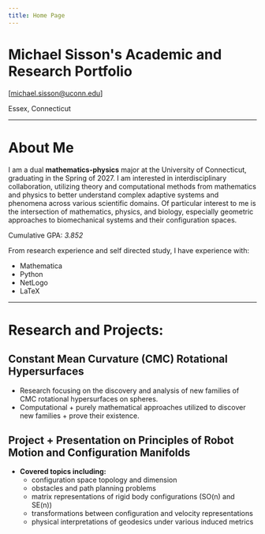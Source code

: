 ```yaml
---
title: Home Page
---
```

# Michael Sisson's Academic and Research Portfolio

[michael.sisson@uconn.edu]

Essex, Connecticut

---

# About Me

I am a dual **mathematics-physics** major at the University of Connecticut, graduating in the Spring of 2027. I am interested in interdisciplinary collaboration, utilizing theory and computational methods from mathematics and physics to better understand complex adaptive systems and phenomena across various scientific domains. Of particular interest to me is the intersection of mathematics, physics, and biology, especially geometric approaches to biomechanical systems and their configuration spaces. 

Cumulative GPA: *3.852*

From research experience and self directed study, I have experience with:

- Mathematica
- Python
- NetLogo
- LaTeX

---

# Research and Projects:

## Constant Mean Curvature (CMC) Rotational Hypersurfaces
- Research focusing on the discovery and analysis of new families of CMC rotational hypersurfaces on spheres.
- Computational + purely mathematical approaches utilized to discover new families + prove their existence.

## Project + Presentation on Principles of Robot Motion and Configuration Manifolds
- **Covered topics including:**
    - configuration space topology and dimension
    - obstacles and path planning problems
    - matrix representations of rigid body configurations (SO(n) and SE(n))
    - transformations between configuration and velocity representations
    - physical interpretations of geodesics under various induced metrics

